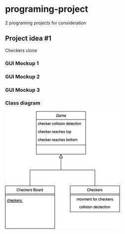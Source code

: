 # programing-project
2 programing projects for consideration
## Project idea #1
Checkers clone

### GUI Mockup 1

### GUI Mockup 2

### GUI Mockup 3

### Class diagram
![Class diagram](https://github.com/AidenCiaravino/programing-project/blob/main/images/Checkers%20class%20diagram.drawio.png?raw=true)
